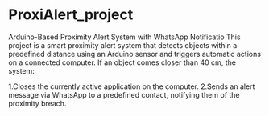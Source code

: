 # ProxiAlert_project
Arduino-Based Proximity Alert System with WhatsApp Notificatio
This project is a smart proximity alert system that detects objects within a predefined distance using an Arduino sensor and triggers automatic actions on a connected computer. If an object comes closer than 40 cm, the system:

1.Closes the currently active application on the computer.
2.Sends an alert message via WhatsApp to a predefined contact, notifying them of the proximity breach.
